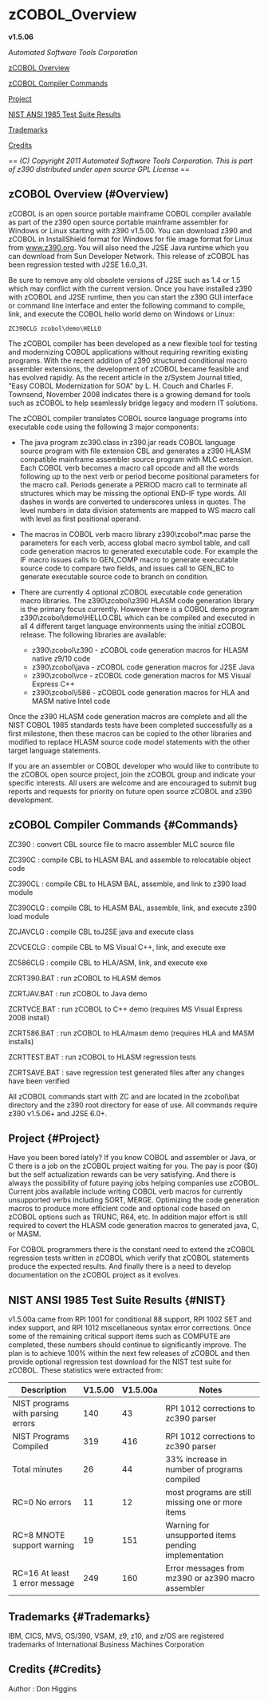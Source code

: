 # zCOBOL_Overview

**v1.5.06**

*Automated Software Tools Corporation*

[zCOBOL Overview](#Overview)

[zCOBOL Compiler Commands](#Commands)

[Project](#Project)

[NIST ANSI 1985 Test Suite Results](#NIST)

[Trademarks](#Trademarks)

[Credits](#Credits)

== *(C) Copyright 2011 Automated Software Tools Corporation.
This is part of z390 distributed under open source GPL License* ==

## zCOBOL Overview (#Overview)

zCOBOL is an open source portable mainframe COBOL compiler available as part of
the z390 open source portable mainframe assembler for Windows or Linux starting
with z390 v1.5.00. You can download z390 and zCOBOL in InstallShield format for
Windows for file image format for Linux from www.z390.org. You will also need
the J2SE Java runtime which you can download from Sun Developer Network.
This release of zCOBOL has been regression tested with J2SE 1.6.0_31.

Be sure to remove any old obsolete versions of J2SE such as 1.4 or 1.5 which may
conflict with the current version. Once you have installed z390 with zCOBOL and J2SE
runtime, then you can start the z390 GUI interface or command line interface and
enter the following command to compile, link, and execute the COBOL hello world demo
on Windows or Linux:

`ZC390CLG zcobol\demo\HELLO`

The zCOBOL compiler has been developed as a new flexible tool for testing and
modernizing COBOL applications without requiring rewriting existing programs.
With the recent addition of z390 structured conditional macro assembler extensions,
the development of zCOBOL became feasible and has evolved rapidly. As the recent
article in the z/System Journal titled, "Easy COBOL Modernization for SOA"
by L. H. Couch and Charles F. Townsend, November 2008 indicates there is
a growing demand for tools such as zCOBOL to help seamlessly bridge legacy
and modern IT solutions.

The zCOBOL compiler translates COBOL source language programs into executable code
using the following 3 major components:

- The java program zc390.class in z390.jar reads COBOL language source program
with file extension CBL and generates a z390 HLASM compatible mainframe assembler
source program with MLC extension. Each COBOL verb becomes a macro call opcode
and all the words following up to the next verb or period become positional
parameters for the macro call. Periods generate a PERIOD macro call to terminate
all structures which may be missing the optional END-IF type words.
All dashes in words are converted to underscores unless in quotes.
The level numbers in data division statements are mapped to WS macro call
with level as first positional operand.

- The macros in COBOL verb macro library z390\zcobol\*.mac parse the parameters
for each verb, access global macro symbol table, and call code generation macros
to generated executable code. For example the IF macro issues calls to GEN_COMP
macro to generate executable source code to compare two fields,
and issues call to GEN_BC to generate executable source code to branch on condition.
- There are currently 4 optional zCOBOL executable code generation macro libraries.
The z390\zcobol\z390 HLASM code generation library is the primary focus currently.
However there is a COBOL demo program z390\zcobol\demo\HELLO.CBL which can be
compiled and executed in all 4 different target language environments using
the initial zCOBOL release. The following libraries are available:
    - z390\zcobol\z390 - zCOBOL code generation macros for HLASM native z9/10 code
    - z390\zcobol\java - zCOBOL code generation macros for J2SE Java
    - z390\zcobol\vce - zCOBOL code generation macros for MS Visual Express C++
    - z390\zcobol\i586 - zCOBOL code generation macros for HLA and MASM native Intel code

Once the z390 HLASM code generation macros are complete and all
the NIST COBOL 1985 standards tests have been completed successfully
as a first milestone, then these macros can be copied to the other libraries
and modified to replace HLASM source code model statements with the
other target language statements.

If you are an assembler or COBOL developer who would like to contribute
to the zCOBOL open source project, join the zCOBOL group and indicate
your specific interests. All users are welcome and are encouraged to submit
bug reports and requests for priority on future open source zCOBOL
and z390 development.

## zCOBOL Compiler Commands {#Commands}

ZC390 : convert CBL source file to macro assembler MLC source file

ZC390C : compile CBL to HLASM BAL and assemble to relocatable object code

ZC390CL : compile CBL to HLASM BAL, assemble, and link to z390 load module

ZC390CLG : compile CBL to HLASM BAL, assemble, link, and execute z390 load module

ZCJAVCLG : compile CBL toJ2SE java and execute class

ZCVCECLG : compile CBL to MS Visual C++, link, and execute exe

ZC586CLG : compile CBL to HLA/ASM, link, and execute exe

ZCRT390.BAT : run zCOBOL to HLASM demos

ZCRTJAV.BAT : run zCOBOL to Java demo

ZCRTVCE.BAT : run zCOBOL to C++ demo (requires MS Visual Express 2008 install)

ZCRT586.BAT : run zCOBOL to HLA/masm demo (requires HLA and MASM installs)

ZCRTTEST.BAT : run zCOBOL to HLASM regression tests

ZCRTSAVE.BAT : save regression test generated files after any changes have been verified

All zCOBOL commands start with ZC and are located in the zcobol\bat directory
and the z390 root directory for ease of use. All commands require z390 v1.5.06+
and J2SE 6.0+. 

## Project {#Project}

Have you been bored lately? If you know COBOL and assembler or Java, or C
there is a job on the zCOBOL project waiting for you. The pay is poor ($0)
but the self actualization rewards can be very satisfying. And there is always
the possibility of future paying jobs helping companies use zCOBOL.
Current jobs available include writing COBOL verb macros for currently unsupported
verbs including SORT, MERGE. Optimizing the code generation macros
to produce more efficient code and optional code based on zCOBOL options such as
TRUNC, R64, etc. In addition major effort is still required to covert the
HLASM code generation macros to generated java, C, or MASM.

For COBOL programmers there is the constant need to extend
the zCOBOL regression tests written in zCOBOL which verify that zCOBOL statements
produce the expected results. And finally there is a need to develop documentation
on the zCOBOL project as it evolves.

## NIST ANSI 1985 Test Suite Results {#NIST}

v1.5.00a came from RPI 1001 for conditional 88 support, RPI 1002 SET and index
support, and RPI 1012 miscellaneous syntax error corrections. Once some of the
remaining critical support items such as COMPUTE are completed, these numbers
should continue to significantly improve. The plan is to achieve 100% within
the next few releases of zCOBOL and then provide optional regression test
download for the NIST test suite for zCOBOL. These statistics were extracted from:

| Description | V1.5.00 | V1.5.00a | Notes |
| ----------- | ------- | -------- | ----- |
| NIST programs with parsing errors | 140 | 43 | RPI 1012 corrections to zc390 parser |
| NIST Programs Compiled | 319 | 416 | RPI 1012 corrections to zc390 parser |
| Total minutes | 26 | 44 | 33% increase in number of programs compiled |
| RC=0 No errors | 11 | 12 | most programs are still missing one or more items |
| RC=8 MNOTE support warning | 19 | 151 | Warning for unsupported items pending implementation |
| RC=16 At least 1 error message | 249 | 160 | Error messages from mz390 or az390 macro assembler |

## Trademarks {#Trademarks}

IBM, CICS, MVS, OS/390, VSAM, z9, z10, and z/OS are registered trademarks of
International Business Machines Corporation

## Credits {#Credits}

Author : Don Higgins
